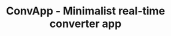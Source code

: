 ---
layout: landing
title: ConvApp - Minimalist real-time converter app
category: Flutter App
img: https://repository-images.githubusercontent.com/573448837/ba1ffc26-60e7-4b02-ac35-92b6ecc73a6c
year: 2023
github: https://github.com/maximoospital/convapp
---